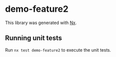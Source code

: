 # demo-feature2

This library was generated with [Nx](https://nx.dev).

## Running unit tests

Run `nx test demo-feature2` to execute the unit tests.
